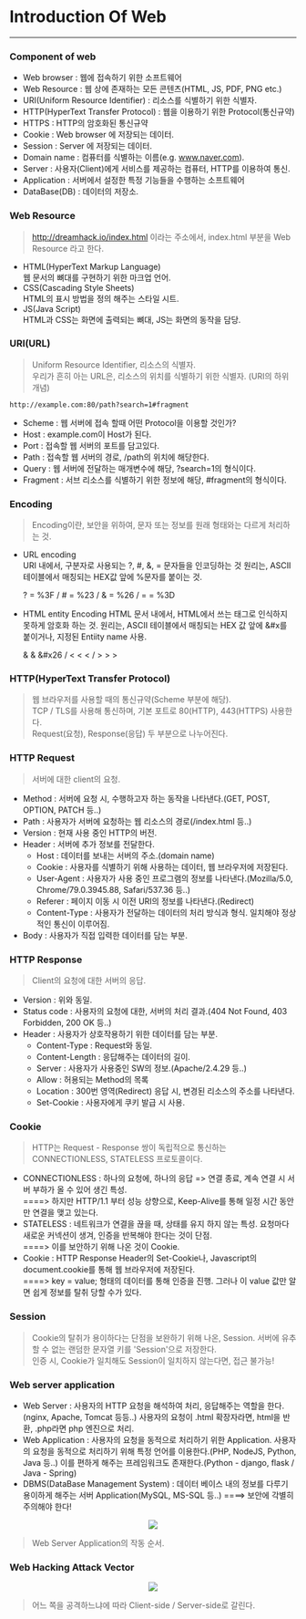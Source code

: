 # Introduction Of Web
---

### Component of web
 - Web browser : 웹에 접속하기 위한 소프트웨어
 - Web Resource : 웹 상에 존재하는 모든 콘텐츠(HTML, JS, PDF, PNG etc.)
 - URI(Uniform Resource Identifier) : 리소스를 식별하기 위한 식별자.
 - HTTP(HyperText Transfer Protocol) : 웹을 이용하기 위한 Protocol(통신규약)
 - HTTPS : HTTP의 암호화된 통신규약
 - Cookie : Web browser 에 저장되는 데이터.
 - Session : Server 에 저장되는 데이터.
 - Domain name : 컴퓨터를 식별하는 이름(e.g. www.naver.com).
 - Server : 사용자(Client)에게 서비스를 제공하는 컴퓨터, HTTP를 이용하여 통신.
 - Application : 서버에서 설정한 특정 기능들을 수행하는 소프트웨어
 - DataBase(DB) : 데이터의 저장소.
 
### Web Resource
  >http://dreamhack.io/index.html 이라는 주소에서, index.html 부분을 Web Resource 라고 한다.  
 - HTML(HyperText Markup Language)  
	웹 문서의 뼈대를 구현하기 위한 마크업 언어.
 - CSS(Cascading Style Sheets)  
	HTML의 표시 방법을 정의 해주는 스타일 시트.
 - JS(Java Script)  
	HTML과 CSS는 화면에 출력되는 뼈대, JS는 화면의 동작을 담당.
  
### URI(URL)
  >Uniform Resource Identifier, 리소스의 식별자.  
   우리가 흔히 아는 URL은, 리소스의 위치를 식별하기 위한 식별자. (URI의 하위 개념) 
 
    http://example.com:80/path?search=1#fragment
	
  - Scheme : 웹 서버에 접속 할때 어떤 Protocol을 이용할 것인가?
  - Host : example.com이 Host가 된다.
  - Port : 접속할 웹 서버의 포트를 담고있다.
  - Path : 접속할 웹 서버의 경로, /path의 위치에 해당한다.
  - Query : 웹 서버에 전달하는 매개변수에 해당, ?search=1의 형식이다.
  - Fragment : 서브 리소스를 식별하기 위한 정보에 해당, #fragment의 형식이다.
  
### Encoding
  >Encoding이란, 보안을 위하여, 문자 또는 정보를 원래 형태와는 다르게 처리하는 것.
 - URL encoding  
   URI 내에서, 구분자로 사용되는 ?, #, &, = 문자들을 인코딩하는 것
   원리는, ASCII 테이블에서 매칭되는 HEX값 앞에 %문자를 붙이는 것.
  
   ? = %3F / # = %23 / & = %26 / = = %3D
   
 - HTML entity Encoding
   HTML 문서 내에서, HTML에서 쓰는 태그로 인식하지 못하게 암호화 하는 것.
   원리는, ASCII 테이블에서 매칭되는 HEX 값 앞에 &#x를 붙이거나, 지정된 Entiity name 사용.
   
   & &amp; &#x26 / < &lt; &#x3C; / > &gt; &#x3E;

### HTTP(HyperText Transfer Protocol)
  >웹 브라우저를 사용할 때의 통신규약(Scheme 부분에 해당).  
  TCP / TLS를 사용해 통신하며, 기본 포트로 80(HTTP), 443(HTTPS) 사용한다.  
  Request(요청), Response(응답) 두 부분으로 나누어진다.
  
### HTTP Request
  >서버에 대한 client의 요청.
 - Method : 서버에 요청 시, 수행하고자 하는 동작을 나타낸다.(GET, POST, OPTION, PATCH 등..)
 - Path : 사용자가 서버에 요청하는 웹 리소스의 경로(/index.html 등..)
 - Version : 현재 사용 중인 HTTP의 버전.
 - Header : 서버에 추가 정보를 전달한다.
   * Host : 데이터를 보내는 서버의 주소.(domain name)
   * Cookie : 사용자를 식별하기 위해 사용하는 데이터, 웹 브라우저에 저장된다.
   * User-Agent : 사용자가 사용 중인 프로그램의 정보를 나타낸다.(Mozilla/5.0, Chrome/79.0.3945.88, Safari/537.36 등..)
   * Referer : 페이지 이동 시 이전 URI의 정보를 나타낸다.(Redirect)
   * Content-Type : 사용자가 전달하는 데이터의 처리 방식과 형식. 일치해야 정상적인 통신이 이루어짐.
 - Body : 사용자가 직접 입력한 데이터를 담는 부분.
 
### HTTP Response
 >Client의 요청에 대한 서버의 응답.
 - Version : 위와 동일.
 - Status code : 사용자의 요청에 대한, 서버의 처리 결과.(404 Not Found, 403 Forbidden, 200 OK 등..)
 - Header : 사용자가 상호작용하기 위한 데이터를 담는 부분.
   * Content-Type : Request와 동일.
   * Content-Length : 응답해주는 데이터의 길이.
   * Server : 사용자가 사용중인 SW의 정보.(Apache/2.4.29 등..)
   * Allow : 허용되는 Method의 목록
   * Location : 300번 영역(Redirect) 응답 시, 변경된 리소스의 주소를 나타낸다.
   * Set-Cookie : 사용자에게 쿠키 발급 시 사용.
   
### Cookie
>HTTP는 Request - Response 쌍이 독립적으로 통신하는 CONNECTIONLESS, STATELESS 프로토콜이다.
  - CONNECTIONLESS : 하나의 요청에, 하나의 응답 => 연결 종료, 계속 연결 시 서버 부하가 올 수 있어 생긴 특성.   
  ====> 하지만 HTTP/1.1 부터 성능 상향으로, Keep-Alive를 통해 일정 시간 동안만 연결을 맺고 있는다.
  - STATELESS : 네트워크가 연결을 끊을 때, 상태를 유지 하지 않는 특성. 요청마다 새로운 커넥션이 생겨, 인증을 반복해야 한다는 것이 단점.   
  ====> 이를 보안하기 위해 나온 것이 Cookie.
  - Cookie : HTTP Response Header의 Set-Cookie나, Javascript의 document.cookie를 통해 웹 브라우저에 저장된다.   
  ====> key = value; 형태의 데이터를 통해 인증을 진행. 그러나 이 value 값만 알면 쉽게 정보를 탈취 당할 수가 있다.
             
### Session
>Cookie의 탈취가 용이하다는 단점을 보완하기 위해 나온, Session.  서버에 유추할 수 없는 랜덤한 문자열 키를 'Session'으로 저장한다.  
인증 시, Cookie가 일치해도 Session이 일치하지 않는다면, 접근 불가능!

### Web server application

 - Web Server : 사용자의 HTTP 요청을 해석하여 처리, 응답해주는 역할을 한다.(nginx, Apache, Tomcat 등등..)
                사용자의 요청이 .html 확장자라면, html을 반환, .php라면 php 엔진으로 처리.
 - Web Application : 사용자의 요청을 동적으로 처리하기 위한 Application.
                     사용자의 요청을 동적으로 처리하기 위해 특정 언어를 이용한다.(PHP, NodeJS, Python, Java 등..)
					 이를 편하게 해주는 프레임워크도 존재한다.(Python - django, flask / Java - Spring)
 - DBMS(DataBase Management System) : 데이터 베이스 내의 정보를 다루기 용이하게 해주는 서버 Application(MySQL, MS-SQL 등..)
                                     ====> 보안에 각별히 주의해야 한다!  
                                     
<p align="center">
<img src="https://user-images.githubusercontent.com/71700079/104813064-15b5eb00-584a-11eb-8a40-e241fc6b6a08.png">
</p>

>Web Server Application의 작동 순서.
  
### Web Hacking Attack Vector

<p align="center">
<img src="https://user-images.githubusercontent.com/71700079/104813061-13539100-584a-11eb-9459-1d23275cb934.png">
</p>

>어느 쪽을 공격하느냐에 따라 Client-side / Server-side로 갈린다.
